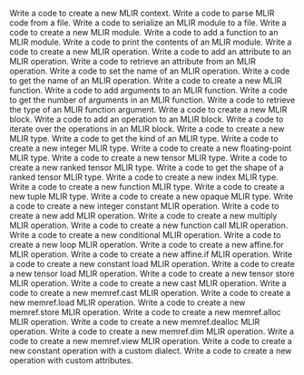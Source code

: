 Write a code to create a new MLIR context.
Write a code to parse MLIR code from a file.
Write a code to serialize an MLIR module to a file.
Write a code to create a new MLIR module.
Write a code to add a function to an MLIR module.
Write a code to print the contents of an MLIR module.
Write a code to create a new MLIR operation.
Write a code to add an attribute to an MLIR operation.
Write a code to retrieve an attribute from an MLIR operation.
Write a code to set the name of an MLIR operation.
Write a code to get the name of an MLIR operation.
Write a code to create a new MLIR function.
Write a code to add arguments to an MLIR function.
Write a code to get the number of arguments in an MLIR function.
Write a code to retrieve the type of an MLIR function argument.
Write a code to create a new MLIR block.
Write a code to add an operation to an MLIR block.
Write a code to iterate over the operations in an MLIR block.
Write a code to create a new MLIR type.
Write a code to get the kind of an MLIR type.
Write a code to create a new integer MLIR type.
Write a code to create a new floating-point MLIR type.
Write a code to create a new tensor MLIR type.
Write a code to create a new ranked tensor MLIR type.
Write a code to get the shape of a ranked tensor MLIR type.
Write a code to create a new index MLIR type.
Write a code to create a new function MLIR type.
Write a code to create a new tuple MLIR type.
Write a code to create a new opaque MLIR type.
Write a code to create a new integer constant MLIR operation.
Write a code to create a new add MLIR operation.
Write a code to create a new multiply MLIR operation.
Write a code to create a new function call MLIR operation.
Write a code to create a new conditional MLIR operation.
Write a code to create a new loop MLIR operation.
Write a code to create a new affine.for MLIR operation.
Write a code to create a new affine.if MLIR operation.
Write a code to create a new constant load MLIR operation.
Write a code to create a new tensor load MLIR operation.
Write a code to create a new tensor store MLIR operation.
Write a code to create a new cast MLIR operation.
Write a code to create a new memref.cast MLIR operation.
Write a code to create a new memref.load MLIR operation.
Write a code to create a new memref.store MLIR operation.
Write a code to create a new memref.alloc MLIR operation.
Write a code to create a new memref.dealloc MLIR operation.
Write a code to create a new memref.dim MLIR operation.
Write a code to create a new memref.view MLIR operation.
Write a code to create a new constant operation with a custom dialect.
Write a code to create a new operation with custom attributes.